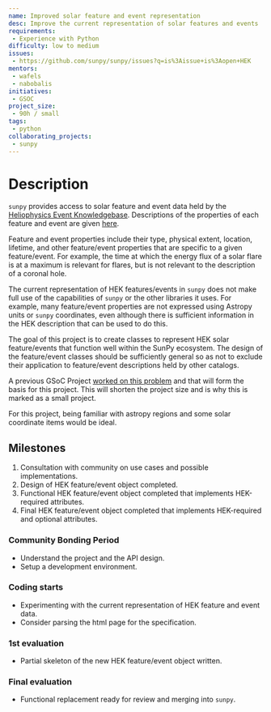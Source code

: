 ```yaml
---
name: Improved solar feature and event representation
desc: Improve the current representation of solar features and events
requirements:
 - Experience with Python
difficulty: low to medium
issues:
 - https://github.com/sunpy/sunpy/issues?q=is%3Aissue+is%3Aopen+HEK
mentors:
 - wafels
 - nabobalis
initiatives:
 - GSOC
project_size:
 - 90h / small
tags:
 - python
collaborating_projects:
 - sunpy
---
```


# Description

`sunpy` provides access to solar feature and event data held by the [Heliophysics Event Knowledgebase](https://www.lmsal.com/hek/).
Descriptions of the properties of each feature and event are given [here](https://www.lmsal.com/hek/VOEvent_Spec.html).

Feature and event properties include their type, physical extent, location, lifetime, and other feature/event properties that are specific to a given feature/event.
For example, the time at which the energy flux of a solar flare is at a maximum is relevant for flares, but is not relevant to the description of a coronal hole.

The current representation of HEK features/events in `sunpy` does not make full use of the capabilities of `sunpy` or the other libraries it uses.
For example, many feature/event properties are not expressed using Astropy units or `sunpy` coordinates, even although there is sufficient information in the HEK description that can be used to do this.

The goal of this project is to create classes to represent HEK solar feature/events that function well within the SunPy ecosystem.
The design of the feature/event classes should be sufficiently general so as not to exclude their application to feature/event descriptions held by other catalogs.

A previous GSoC Project [worked on this problem](https://github.com/sunpy/sunpy/pull/7059) and that will form the basis for this project.
This will shorten the project size and is why this is marked as a small project.

For this project, being familiar with astropy regions and some solar coordinate items would be ideal.

## Milestones

1. Consultation with community on use cases and possible implementations.
2. Design of HEK feature/event object completed.
3. Functional HEK feature/event object completed that implements HEK-required attributes.
4. Final HEK feature/event object completed that implements HEK-required and optional attributes.

### Community Bonding Period

* Understand the project and the API design.
* Setup a development environment.

### Coding starts

* Experimenting with the current representation of HEK feature and event data.
* Consider parsing the html page for the specification.

### 1st evaluation

* Partial skeleton of the new HEK feature/event object written.

### Final evaluation

* Functional replacement ready for review and merging into `sunpy`.
